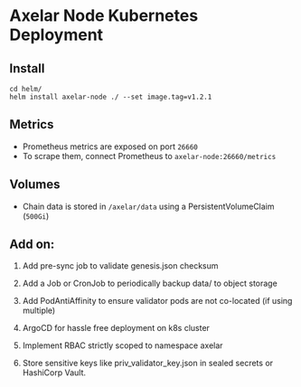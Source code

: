 # Axelar Node Kubernetes Deployment

## Install

```
cd helm/
helm install axelar-node ./ --set image.tag=v1.2.1
```

## Metrics

- Prometheus metrics are exposed on port `26660`
- To scrape them, connect Prometheus to `axelar-node:26660/metrics`

## Volumes

- Chain data is stored in `/axelar/data` using a PersistentVolumeClaim (`500Gi`)

## Add on:

1. Add pre-sync job to validate genesis.json checksum

2. Add a Job or CronJob to periodically backup data/ to object storage

3. Add PodAntiAffinity to ensure validator pods are not co-located (if using multiple)

4. ArgoCD for hassle free deployment on k8s cluster

5. Implement RBAC strictly scoped to namespace axelar

6. Store sensitive keys like priv_validator_key.json in sealed secrets or HashiCorp Vault.
